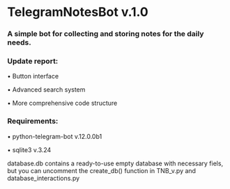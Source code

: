 # TelegramNotesBot v.1.0

### A simple bot for collecting and storing notes for the daily needs.

### Update report:

• Button interface

• Advanced search system

• More comprehensive code structure

### Requirements:

• python-telegram-bot v.12.0.0b1

• sqlite3 v.3.24

database.db contains a ready-to-use empty database with necessary fiels, but you can uncomment the create_db() function in TNB_v.py and database_interactions.py
